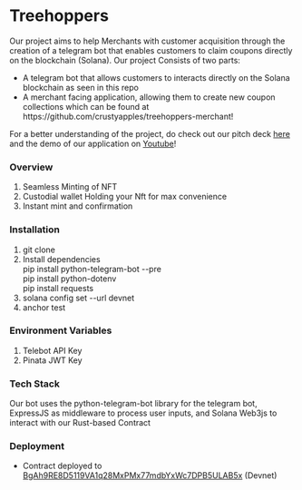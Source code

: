# Treehoppers
Our project aims to help Merchants with customer acquisition through the creation of a telegram bot that enables customers to claim coupons directly on the blockchain (Solana). Our project Consists of two parts: 

<ul>
<li>A telegram bot that allows customers to interacts directly on the Solana blockchain as seen in this repo</li>
<li>A merchant facing application, allowing them to create new coupon collections which can be found at https://github.com/crustyapples/treehoppers-merchant!</li>
</ul>

For a better understanding of the project, do check out our pitch deck [here](https://www.canva.com/design/DAFXJE3KDho/jDnSqSJxUaFqxMSJB15D1g/view?utm_content=DAFXJE3KDho&utm_campaign=designshare&utm_medium=link&utm_source=publishsharelink) and the demo of our application on [Youtube](https://www.youtube.com/watch?v=EzBdCXiMzFM)!

### Overview
1. Seamless Minting of NFT
2. Custodial wallet Holding your Nft for max convenience
3. Instant mint and confirmation

### Installation

1. git clone
2. Install dependencies\
    pip install python-telegram-bot --pre\
    pip install python-dotenv\
    pip install requests
2. solana config set --url devnet
3. anchor test

### Environment Variables
1. Telebot API Key
2. Pinata JWT Key

### Tech Stack
Our bot uses the python-telegram-bot library for the telegram bot, ExpressJS as middleware to process user inputs, and Solana Web3js to interact with our Rust-based Contract

### Deployment
- Contract deployed to [BgAh9RE8D5119VA1q28MxPMx77mdbYxWc7DPB5ULAB5x](https://solana.fm/address/BgAh9RE8D5119VA1q28MxPMx77mdbYxWc7DPB5ULAB5x) (Devnet)

